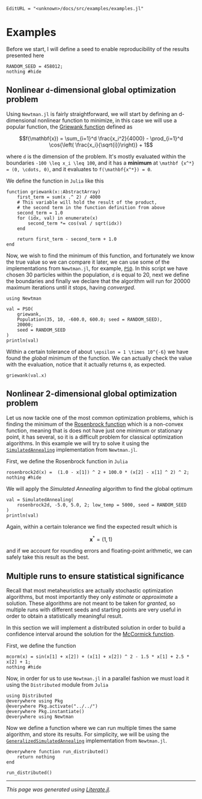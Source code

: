 ```@meta
EditURL = "<unknown>/docs/src/examples/examples.jl"
```

# Examples

Before we start, I will define a seed to enable reproducibility of the
results presented here

```@example examples
RANDOM_SEED = 458012;
nothing #hide
```

## Nonlinear ``d``-dimensional global optimization problem

Using `Newtman.jl` is fairly straightforward, we will start by defining
an d-dimensional nonlinear function to minimize,
in this case we will use a popular function, the
[Griewank function](http://mathworld.wolfram.com/GriewankFunction.html)
defined as

```math
f(\mathbf{x}) = \sum_{i=1}^d \frac{x_i^2}{4000} - \prod_{i=1}^d \cos{\left(
\frac{x_i}{\sqrt{i}}\right)} + 1
```

where ``d`` is the dimension of the problem. It's mostly evaluated within the
boundaries ``-100 \leq x_i \leq 100``, and it has a **minimum** at ``\mathbf
{x^*} = (0, \cdots, 0)``, and it evaluates to ``f(\mathbf{x^*}) = 0``.

We define the function in `Julia` like this

```@example examples
function griewank(x::AbstractArray)
    first_term = sum(x .^ 2) / 4000
    # This variable will hold the result of the product,
    # the second term in the function definition from above
    second_term = 1.0
    for (idx, val) in enumerate(x)
        second_term *= cos(val / sqrt(idx))
    end

    return first_term - second_term + 1.0
end
```

Now, we wish to find the minimum of this function, and fortunately we know the
true value so we can compare it later, we can use some of the implementations
from `Newtman.jl`, for example, [`PSO`](@ref).
In this script we have chosen 30 particles within the population, `d` is equal
to 20, next we define the boundaries and finally we declare that the algorithm
will run for 20000 maximum iterations until it stops, having _converged_.

```@example examples
using Newtman

val = PSO(
    griewank,
    Population(35, 10, -600.0, 600.0; seed = RANDOM_SEED),
    20000;
    seed = RANDOM_SEED
)
println(val)
```

Within a certain tolerance of about ``\epsilon = 1 \times 10^{-6}`` we have found
the _global_ minimum of the function. We can actually check the value with the
evaluation, notice that it actually returns `0`, as expected.

```@example examples
griewank(val.x)
```

## Nonlinear 2-dimensional global optimization problem

Let us now tackle one of the most common optimization problems, which is
finding the minimum of the [Rosenbrock function](https://en.wikipedia.org/wiki/Rosenbrock_function)
which is a non-convex function, meaning that is does not have just one minimum
or stationary point, it has several, so it is a difficult problem for classical
optimization algorithms. In this example we will try to solve it using the
[`SimulatedAnnealing`](@ref) implementation from `Newtman.jl`.

First, we define the Rosenbrock function in `Julia`

```@example examples
rosenbrock2d(x) =  (1.0 - x[1]) ^ 2 + 100.0 * (x[2] - x[1] ^ 2) ^ 2;
nothing #hide
```

We will apply the _Simulated Annealing_ algorithm to find the global optimum

```@example examples
val = SimulatedAnnealing(
    rosenbrock2d, -5.0, 5.0, 2; low_temp = 5000, seed = RANDOM_SEED
)
println(val)
```

Again, within a certain tolerance we find the expected result which is

```math
\mathbf{x}^{*} = (1, 1)
```

and if we account for rounding errors and floating-point arithmetic, we
can safely take this result as the best.

## Multiple runs to ensure statistical significance

Recall that most metaheuristics are actually stochastic optimization algorithms,
but most importantly they only _estimate_ or _approximate_ a solution.
These algorithms are not meant to be taken for _granted_, so multiple runs
with different seeds and starting points are very useful in order to obtain a
statistically meaningful result.

In this section we will implement a distributed solution in order to build
a confidence interval around the solution for the [McCormick function](https://www.sfu.ca/~ssurjano/mccorm.html).

First, we define the function

```@example examples
mcorm(x) = sin(x[1] + x[2]) + (x[1] + x[2]) ^ 2 - 1.5 * x[1] + 2.5 * x[2] + 1;
nothing #hide
```

Now, in order for us to use `Newtman.jl` in a parallel fashion we must
load it using the `Distributed` module from `Julia`

```@example examples
using Distributed
@everywhere using Pkg
@everywhere Pkg.activate("../../")
@everywhere Pkg.instantiate()
@everywhere using Newtman
```

Now we define a function where we can run multiple times the same algorithm,
and store its results. For simplicity, we will be using the [`GeneralizedSimulatedAnnealing`](@ref) implementation from `Newtman.jl`.

```@example examples
@everywhere function run_distributed()
    return nothing
end

run_distributed()
```

---

*This page was generated using [Literate.jl](https://github.com/fredrikekre/Literate.jl).*

